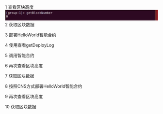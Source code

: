 1 查看区块高度
![](https://github.com/marknash666/FiscoBcos-ExerciseOne/blob/master/image/1.png?raw=true)
2 获取区块数据

3 部署HelloWorld智能合约

4 使用查看getDeployLog

5 调用智能合约

6 再次查看区块高度

7 获取区块数据

8 按照CNS方式部署HelloWorld智能合约

9 再次查看区块高度

10 获取区块数据

